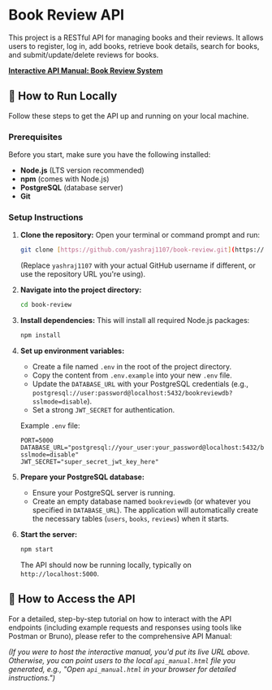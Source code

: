 # Book Review API

This project is a RESTful API for managing books and their reviews. It allows users to register, log in, add books, retrieve book details, search for books, and submit/update/delete reviews for books.

[**Interactive API Manual: Book Review System**](https://book-review-89829.web.app/)


## 🚀 How to Run Locally

Follow these steps to get the API up and running on your local machine.

### Prerequisites

Before you start, make sure you have the following installed:

* **Node.js** (LTS version recommended)
* **npm** (comes with Node.js)
* **PostgreSQL** (database server)
* **Git**

### Setup Instructions

1.  **Clone the repository:**
    Open your terminal or command prompt and run:
    ```bash
    git clone [https://github.com/yashraj1107/book-review.git](https://github.com/yashraj1107/book-review.git)
    ```
    (Replace `yashraj1107` with your actual GitHub username if different, or use the repository URL you're using).

2.  **Navigate into the project directory:**
    ```bash
    cd book-review
    ```

3.  **Install dependencies:**
    This will install all required Node.js packages:
    ```bash
    npm install
    ```

4.  **Set up environment variables:**
    * Create a file named `.env` in the root of the project directory.
    * Copy the content from `.env.example` into your new `.env` file.
    * Update the `DATABASE_URL` with your PostgreSQL credentials (e.g., `postgresql://user:password@localhost:5432/bookreviewdb?sslmode=disable`).
    * Set a strong `JWT_SECRET` for authentication.

    Example `.env` file:
    ```
    PORT=5000
    DATABASE_URL="postgresql://your_user:your_password@localhost:5432/bookreviewdb?sslmode=disable"
    JWT_SECRET="super_secret_jwt_key_here"
    ```

5.  **Prepare your PostgreSQL database:**
    * Ensure your PostgreSQL server is running.
    * Create an empty database named `bookreviewdb` (or whatever you specified in `DATABASE_URL`). The application will automatically create the necessary tables (`users`, `books`, `reviews`) when it starts.

6.  **Start the server:**
    ```bash
    npm start
    ```
    The API should now be running locally, typically on `http://localhost:5000`.

## 📖 How to Access the API

For a detailed, step-by-step tutorial on how to interact with the API endpoints (including example requests and responses using tools like Postman or Bruno), please refer to the comprehensive API Manual:

*(If you were to host the interactive manual, you'd put its live URL above. Otherwise, you can point users to the local `api_manual.html` file you generated, e.g., "Open `api_manual.html` in your browser for detailed instructions.")*
